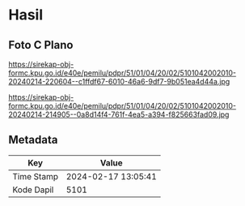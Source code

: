 # Hasil

## Foto C Plano

https://sirekap-obj-formc.kpu.go.id/e40e/pemilu/pdpr/51/01/04/20/02/5101042002010-20240214-220604--c1ffdf67-6010-46a6-9df7-9b051ea4d44a.jpg

https://sirekap-obj-formc.kpu.go.id/e40e/pemilu/pdpr/51/01/04/20/02/5101042002010-20240214-214905--0a8d14f4-761f-4ea5-a394-f825663fad09.jpg


## Metadata

| Key        | Value               |
| ---------- | ------------------- |
| Time Stamp | 2024-02-17 13:05:41 |
| Kode Dapil | 5101                |



